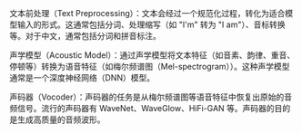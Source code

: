 文本前处理（Text Preprocessing）：文本会经过一个规范化过程，转化为适合模型输入的形式。这通常包括分词、处理缩写（如 "I'm" 转为 "I am"）、音标转换等。对于中文，通常包括分词和拼音标注。

声学模型（Acoustic Model）：通过声学模型将文本特征（如音素、韵律、重音、停顿等）转换为语音特征（如梅尔频谱图（Mel-spectrogram））。这种声学模型通常是一个深度神经网络（DNN）模型。

声码器（Vocoder）：声码器的任务是从梅尔频谱图等语音特征中恢复出原始的音频信号。流行的声码器有 WaveNet、WaveGlow、HiFi-GAN 等。声码器的目的是生成高质量的音频波形。


